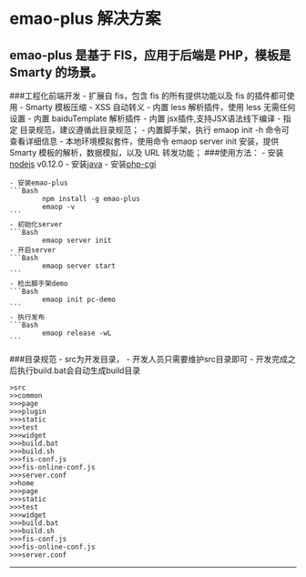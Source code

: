emao-plus 解决方案
====================

emao-plus 是基于 FIS，应用于后端是 PHP，模板是 Smarty 的场景。
------------------


###工程化前端开发
    - 扩展自 fis，包含 fis 的所有提供功能以及 fis 的插件都可使用
    - Smarty 模板压缩
    - XSS 自动转义
    - 内置 less 解析插件，使用 less 无需任何设置
    - 内置 baiduTemplate 解析插件
    - 内置 jsx插件,支持JSX语法线下编译
    - 指定 目录规范，建议遵循此目录规范；
    - 内置脚手架，执行 emaop init -h 命令可查看详细信息
    - 本地环境模拟套件，使用命令 emaop server init 安装，提供 Smarty 模板的解析，数据模拟，以及 URL 转发功能；
###使用方法：
    - 安装[nodejs](http://nodejs.org/) v0.12.0
    - 安装[java](http://java.com/)
    - 安装[php-cgi](http://www.apachefriends.org/)

    - 安装emao-plus
    ```Bash
            npm install -g emao-plus
            emaop -v
    ```
    - 初始化server
    ```Bash
            emaop server init
    - 开启server
    ```Bash
            emaop server start
    ```
    - 检出脚手架demo
    ```Bash
            emaop init pc-demo
    ```
    - 执行发布
    ```Bash
            emaop release -wL
    ```



###目录规范
    - src为开发目录，
    - 开发人员只需要维护src目录即可
    - 开发完成之后执行build.bat会自动生成build目录


    >src
    >>common
    >>>page
    >>>plugin
    >>>static
    >>>test
    >>>widget
    >>>build.bat
    >>>build.sh
    >>>fis-conf.js
    >>>fis-online-conf.js
    >>>server.conf
    >>home
    >>>page
    >>>static
    >>>test
    >>>widget
    >>>build.bat
    >>>build.sh
    >>>fis-conf.js
    >>>fis-online-conf.js
    >>>server.conf




------------